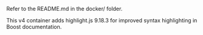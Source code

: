 Refer to the README.md in the docker/ folder.

This v4 container adds highlight.js 9.18.3 for improved syntax highlighting in Boost documentation. 